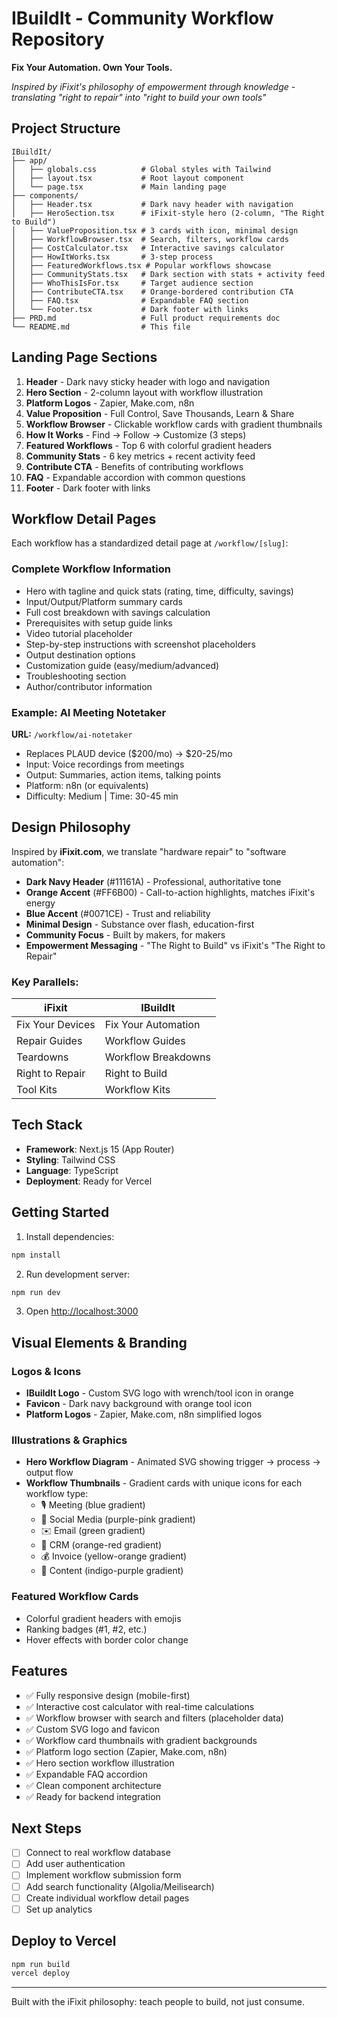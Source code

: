 # IBuildIt - Community Workflow Repository

**Fix Your Automation. Own Your Tools.**

*Inspired by iFixit's philosophy of empowerment through knowledge - translating "right to repair" into "right to build your own tools"*

## Project Structure

```
IBuildIt/
├── app/
│   ├── globals.css          # Global styles with Tailwind
│   ├── layout.tsx           # Root layout component
│   └── page.tsx             # Main landing page
├── components/
│   ├── Header.tsx           # Dark navy header with navigation
│   ├── HeroSection.tsx      # iFixit-style hero (2-column, "The Right to Build")
│   ├── ValueProposition.tsx # 3 cards with icon, minimal design
│   ├── WorkflowBrowser.tsx  # Search, filters, workflow cards
│   ├── CostCalculator.tsx   # Interactive savings calculator
│   ├── HowItWorks.tsx       # 3-step process
│   ├── FeaturedWorkflows.tsx # Popular workflows showcase
│   ├── CommunityStats.tsx   # Dark section with stats + activity feed
│   ├── WhoThisIsFor.tsx     # Target audience section
│   ├── ContributeCTA.tsx    # Orange-bordered contribution CTA
│   ├── FAQ.tsx              # Expandable FAQ section
│   └── Footer.tsx           # Dark footer with links
├── PRD.md                   # Full product requirements doc
└── README.md                # This file
```

## Landing Page Sections

1. **Header** - Dark navy sticky header with logo and navigation
2. **Hero Section** - 2-column layout with workflow illustration
3. **Platform Logos** - Zapier, Make.com, n8n
4. **Value Proposition** - Full Control, Save Thousands, Learn & Share
5. **Workflow Browser** - Clickable workflow cards with gradient thumbnails
6. **How It Works** - Find → Follow → Customize (3 steps)
7. **Featured Workflows** - Top 6 with colorful gradient headers
8. **Community Stats** - 6 key metrics + recent activity feed
9. **Contribute CTA** - Benefits of contributing workflows
10. **FAQ** - Expandable accordion with common questions
11. **Footer** - Dark footer with links

## Workflow Detail Pages

Each workflow has a standardized detail page at `/workflow/[slug]`:

### Complete Workflow Information
- Hero with tagline and quick stats (rating, time, difficulty, savings)
- Input/Output/Platform summary cards
- Full cost breakdown with savings calculation
- Prerequisites with setup guide links
- Video tutorial placeholder
- Step-by-step instructions with screenshot placeholders
- Output destination options
- Customization guide (easy/medium/advanced)
- Troubleshooting section
- Author/contributor information

### Example: AI Meeting Notetaker
**URL:** `/workflow/ai-notetaker`
- Replaces PLAUD device ($200/mo) → $20-25/mo
- Input: Voice recordings from meetings
- Output: Summaries, action items, talking points
- Platform: n8n (or equivalents)
- Difficulty: Medium | Time: 30-45 min

## Design Philosophy

Inspired by **iFixit.com**, we translate "hardware repair" to "software automation":

- **Dark Navy Header** (#11161A) - Professional, authoritative tone
- **Orange Accent** (#FF6B00) - Call-to-action highlights, matches iFixit's energy
- **Blue Accent** (#0071CE) - Trust and reliability
- **Minimal Design** - Substance over flash, education-first
- **Community Focus** - Built by makers, for makers
- **Empowerment Messaging** - "The Right to Build" vs iFixit's "The Right to Repair"

### Key Parallels:
| iFixit | IBuildIt |
|--------|----------|
| Fix Your Devices | Fix Your Automation |
| Repair Guides | Workflow Guides |
| Teardowns | Workflow Breakdowns |
| Right to Repair | Right to Build |
| Tool Kits | Workflow Kits |

## Tech Stack

- **Framework**: Next.js 15 (App Router)
- **Styling**: Tailwind CSS
- **Language**: TypeScript
- **Deployment**: Ready for Vercel

## Getting Started

1. Install dependencies:
```bash
npm install
```

2. Run development server:
```bash
npm run dev
```

3. Open [http://localhost:3000](http://localhost:3000)

## Visual Elements & Branding

### Logos & Icons
- **IBuildIt Logo** - Custom SVG logo with wrench/tool icon in orange
- **Favicon** - Dark navy background with orange tool icon
- **Platform Logos** - Zapier, Make.com, n8n simplified logos

### Illustrations & Graphics
- **Hero Workflow Diagram** - Animated SVG showing trigger → process → output flow
- **Workflow Thumbnails** - Gradient cards with unique icons for each workflow type:
  - 🎙️ Meeting (blue gradient)
  - 📱 Social Media (purple-pink gradient)
  - ✉️ Email (green gradient)
  - 👥 CRM (orange-red gradient)
  - 💰 Invoice (yellow-orange gradient)
  - 📝 Content (indigo-purple gradient)

### Featured Workflow Cards
- Colorful gradient headers with emojis
- Ranking badges (#1, #2, etc.)
- Hover effects with border color change

## Features

- ✅ Fully responsive design (mobile-first)
- ✅ Interactive cost calculator with real-time calculations
- ✅ Workflow browser with search and filters (placeholder data)
- ✅ Custom SVG logo and favicon
- ✅ Workflow card thumbnails with gradient backgrounds
- ✅ Platform logo section (Zapier, Make.com, n8n)
- ✅ Hero section workflow illustration
- ✅ Expandable FAQ accordion
- ✅ Clean component architecture
- ✅ Ready for backend integration

## Next Steps

- [ ] Connect to real workflow database
- [ ] Add user authentication
- [ ] Implement workflow submission form
- [ ] Add search functionality (Algolia/Meilisearch)
- [ ] Create individual workflow detail pages
- [ ] Set up analytics

## Deploy to Vercel

```bash
npm run build
vercel deploy
```

---

Built with the iFixit philosophy: teach people to build, not just consume.
